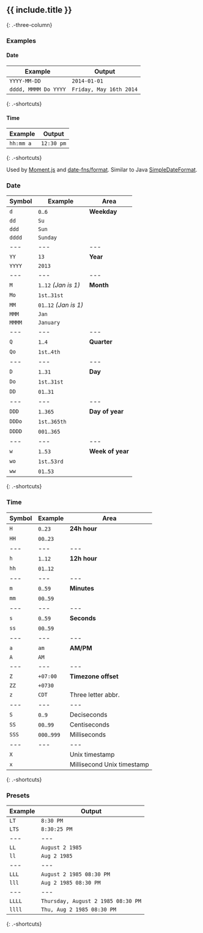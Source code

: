## {{ include.title }}
{: .-three-column}

### Examples

#### Date

| Example              | Output                             |
| ---                  | ---                                |
| `YYYY-MM-DD`         | `2014-01-01`                       |
| `dddd, MMMM Do YYYY` | `Friday, May 16th 2014`            |
{: .-shortcuts}

#### Time

| Example              | Output                             |
| ---                  | ---                                |
| `hh:mm a`            | `12:30 pm`                         |
{: .-shortcuts}

Used by [Moment.js](http://momentjs.com/docs/#/displaying/) and [date-fns/format](https://date-fns.org/v1.28.5/docs/format). Similar to Java [SimpleDateFormat](https://docs.oracle.com/javase/7/docs/api/java/text/SimpleDateFormat.html).

### Date

| Symbol | Example                 | Area             |
| ---    | ---                     | ---              |
| `d`    | `0`..`6`                | **Weekday**      |
| `dd`   | `Su`                    |                  |
| `ddd`  | `Sun`                   |                  |
| `dddd` | `Sunday`                |                  |
| ---    | ---                     | ---              |
| `YY`   | `13`                    | **Year**         |
| `YYYY` | `2013`                  |                  |
| ---    | ---                     | ---              |
| `M`    | `1`..`12` _(Jan is 1)_  | **Month**        |
| `Mo`   | `1st`..`31st`           |                  |
| `MM`   | `01`..`12` _(Jan is 1)_ |                  |
| `MMM`  | `Jan`                   |                  |
| `MMMM` | `January`               |                  |
| ---    | ---                     | ---              |
| `Q`    | `1`..`4`                | **Quarter**      |
| `Qo`   | `1st`..`4th`            |                  |
| ---    | ---                     | ---              |
| `D`    | `1`..`31`               | **Day**          |
| `Do`   | `1st`..`31st`           |                  |
| `DD`   | `01`..`31`              |                  |
| ---    | ---                     | ---              |
| `DDD`  | `1`..`365`              | **Day of year**  |
| `DDDo` | `1st`..`365th`          |                  |
| `DDDD` | `001`..`365`            |                  |
| ---    | ---                     | ---              |
| `w`    | `1`..`53`               | **Week of year** |
| `wo`   | `1st`..`53rd`           |                  |
| `ww`   | `01`..`53`              |                  |
{: .-shortcuts}

### Time

| Symbol | Example      | Area                       |
| ---    | ---          | ---                        |
| `H`    | `0`..`23`    | **24h hour**               |
| `HH`   | `00`..`23`   |                            |
| ---    | ---          | ---                        |
| `h`    | `1`..`12`    | **12h hour**               |
| `hh`   | `01`..`12`   |                            |
| ---    | ---          | ---                        |
| `m`    | `0`..`59`    | **Minutes**                |
| `mm`   | `00`..`59`   |                            |
| ---    | ---          | ---                        |
| `s`    | `0`..`59`    | **Seconds**                |
| `ss`   | `00`..`59`   |                            |
| ---    | ---          | ---                        |
| `a`    | `am`         | **AM/PM**                  |
| `A`    | `AM`         |                            |
| ---    | ---          | ---                        |
| `Z`    | `+07:00`     | **Timezone offset**        |
| `ZZ`   | `+0730`      |                            |
| `z`    | `CDT`        | Three letter abbr.         |
| ---    | ---          | ---                        |
| `S`    | `0`..`9`     | Deciseconds                |
| `SS`   | `00`..`99`   | Centiseconds               |
| `SSS`  | `000`..`999` | Milliseconds               |
| ---    | ---          | ---                        |
| `X`    |              | Unix timestamp             |
| `x`    |              | Millisecond Unix timestamp |
{: .-shortcuts}

### Presets

| Example              | Output                             |
| ---                  | ---                                |
| `LT`                 | `8:30 PM`                          |
| `LTS`                | `8:30:25 PM`                       |
| ---                  | ---                                |
| `LL`                 | `August 2 1985`                    |
| `ll`                 | `Aug 2 1985`                       |
| ---                  | ---                                |
| `LLL`                | `August 2 1985 08:30 PM`           |
| `lll`                | `Aug 2 1985 08:30 PM`              |
| ---                  | ---                                |
| `LLLL`               | `Thursday, August 2 1985 08:30 PM` |
| `llll`               | `Thu, Aug 2 1985 08:30 PM`         |
{: .-shortcuts}
